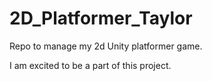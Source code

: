 # 2D_Platformer_Taylor
Repo to manage my 2d Unity platformer game.



I am excited to be a part of this project. 
